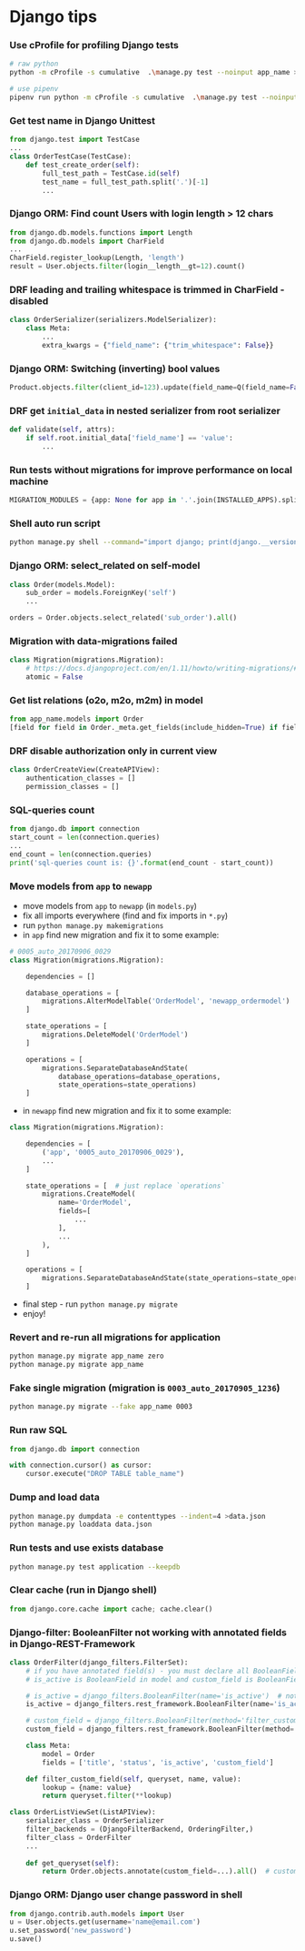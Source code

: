 # Django tips

### Use cProfile for profiling Django tests
```Bash
# raw python
python -m cProfile -s cumulative  .\manage.py test --noinput app_name >./profile.log

# use pipenv
pipenv run python -m cProfile -s cumulative  .\manage.py test --noinput app_name >./profile.log
```

### Get test name in Django Unittest
```Python
from django.test import TestCase
...
class OrderTestCase(TestCase):
    def test_create_order(self):
        full_test_path = TestCase.id(self)
        test_name = full_test_path.split('.')[-1]
        ...
```


### Django ORM: Find count Users with login length > 12 chars
```Python
from django.db.models.functions import Length
from django.db.models import CharField
...
CharField.register_lookup(Length, 'length')
result = User.objects.filter(login__length__gt=12).count()
```

### DRF leading and trailing whitespace is trimmed in CharField - disabled
```Python
class OrderSerializer(serializers.ModelSerializer):
    class Meta:
        ...
        extra_kwargs = {"field_name": {"trim_whitespace": False}}
```

### Django ORM: Switching (inverting) bool values
```Python
Product.objects.filter(client_id=123).update(field_name=Q(field_name=False))
```

### DRF get `initial_data` in nested serializer from root serializer
```Python
def validate(self, attrs):
    if self.root.initial_data['field_name'] == 'value':
        ...
```

### Run tests without migrations for improve performance on local machine
```Python
MIGRATION_MODULES = {app: None for app in '.'.join(INSTALLED_APPS).split('.')}
```

### Shell auto run script
```Bash
python manage.py shell --command="import django; print(django.__version__)"
```

### Django ORM: select_related on self-model
```Python
class Order(models.Model):
    sub_order = models.ForeignKey('self')
    ...

orders = Order.objects.select_related('sub_order').all()
```

### Migration with data-migrations failed
```Python
class Migration(migrations.Migration):
    # https://docs.djangoproject.com/en/1.11/howto/writing-migrations/#non-atomic-migrations
    atomic = False
```

### Get list relations (o2o, m2o, m2m) in model
```Python
from app_name.models import Order
[field for field in Order._meta.get_fields(include_hidden=True) if field.auto_created and not field.concrete]
```

### DRF disable authorization only in current view
```Python
class OrderCreateView(CreateAPIView):
    authentication_classes = []
    permission_classes = []
```

### SQL-queries count
```Python
from django.db import connection
start_count = len(connection.queries)
...
end_count = len(connection.queries)
print('sql-queries count is: {}'.format(end_count - start_count))
```

### Move models from `app` to `newapp`
- move models from `app` to `newapp` (in `models.py`)
- fix all imports everywhere (find and fix imports in `*.py`)
- run `python manage.py makemigrations`
- in `app` find new migration and fix it to some example:
```Python
# 0005_auto_20170906_0029
class Migration(migrations.Migration):

    dependencies = []

    database_operations = [
        migrations.AlterModelTable('OrderModel', 'newapp_ordermodel')
    ]

    state_operations = [
        migrations.DeleteModel('OrderModel')
    ]

    operations = [
        migrations.SeparateDatabaseAndState(
            database_operations=database_operations,
            state_operations=state_operations)
    ]
```
- in `newapp` find new migration and fix it to some example:
```Python
class Migration(migrations.Migration):

    dependencies = [
        ('app', '0005_auto_20170906_0029'),
        ...
    ]

    state_operations = [  # just replace `operations`
        migrations.CreateModel(
            name='OrderModel',
            fields=[
                ...
            ],
            ...
        ),
    ]

    operations = [
        migrations.SeparateDatabaseAndState(state_operations=state_operations)
    ]
```
- final step - run `python manage.py migrate`
- enjoy!

### Revert and re-run all migrations for application
```Bash
python manage.py migrate app_name zero
python manage.py migrate app_name
```

### Fake single migration (migration is `0003_auto_20170905_1236`)
```Bash
python manage.py migrate --fake app_name 0003
```

### Run raw SQL
```Python
from django.db import connection

with connection.cursor() as cursor:
    cursor.execute("DROP TABLE table_name")
```

### Dump and load data
```Bash
python manage.py dumpdata -e contenttypes --indent=4 >data.json
python manage.py loaddata data.json
```

### Run tests and use exists database
```Bash
python manage.py test application --keepdb
```

### Clear cache (run in Django shell)
```Python
from django.core.cache import cache; cache.clear()
```

### Django-filter: BooleanFilter not working with annotated fields in Django-REST-Framework
```Python
class OrderFilter(django_filters.FilterSet):
    # if you have annotated field(s) - you must declare all BooleanFields in FilterSet
    # is_active is BooleanField in model and custom_field is BooleanField in annotated fields

    # is_active = django_filters.BooleanFilter(name='is_active')  # not working
    is_active = django_filters.rest_framework.BooleanFilter(name='is_active')  # normal behavior

    # custom_field = django_filters.BooleanFilter(method='filter_custom_field')  # not working
    custom_field = django_filters.rest_framework.BooleanFilter(method='filter_custom_field')  # for more power

    class Meta:
        model = Order
        fields = ['title', 'status', 'is_active', 'custom_field']

    def filter_custom_field(self, queryset, name, value):
        lookup = {name: value}
        return queryset.filter(**lookup)

class OrderListViewSet(ListAPIView):
    serializer_class = OrderSerializer
    filter_backends = (DjangoFilterBackend, OrderingFilter,)
    filter_class = OrderFilter
    ...
    
    def get_queryset(self):
        return Order.objects.annotate(custom_field=...).all()  # custom_field is BooleanField
```

### Django ORM: Django user change password in shell
```Python
from django.contrib.auth.models import User
u = User.objects.get(username='name@email.com')
u.set_password('new_password')
u.save()
```
